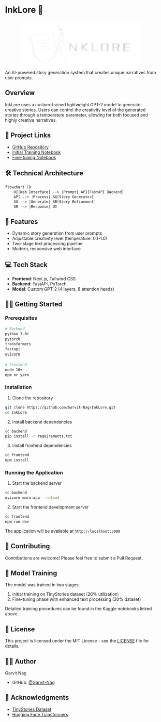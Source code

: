 # InkLore 🌟
<div align="center">
  <img src="frontend/public/icon.png" alt="InkLore Logo" width="400" height="auto">
</div>
An AI-powered story generation system that creates unique narratives from user prompts.

## Overview
InkLore uses a custom-trained lightweight GPT-2 model to generate creative stories. Users can control the creativity level of the generated stories through a temperature parameter, allowing for both focused and highly creative narratives.

## 🔗 Project Links
- [GitHub Repository](https://github.com/Garvit-Nag/InkLore)
- [Initial Training Notebook](https://www.kaggle.com/code/garvitcpp/notebookef69fc93c7)
- [Fine-tuning Notebook](https://www.kaggle.com/code/garvitnag/inklore-fine-tuning)

## 🛠️ Technical Architecture
```mermaid
flowchart TD
    UI[Web Interface] --> |Prompt| API[FastAPI Backend]
    API --> |Process| SG[Story Generator]
    SG --> |Generate| SR[Story Refinement]
    SR --> |Response| UI
```

## 🚀 Features
- Dynamic story generation from user prompts
- Adjustable creativity level (temperature: 0.1-1.0)
- Two-stage text processing pipeline
- Modern, responsive web interface

## 💻 Tech Stack
- **Frontend**: Next.js, Tailwind CSS
- **Backend**: FastAPI, PyTorch
- **Model**: Custom GPT-2 (4 layers, 8 attention heads)

## 🏃‍♂️ Getting Started

### Prerequisites
```bash
# Backend
python 3.8+
pytorch
transformers
fastapi
uvicorn

# Frontend
node 16+
npm or yarn
```

### Installation
1. Clone the repository
```bash
git clone https://github.com/Garvit-Nag/InkLore.git
cd InkLore
```

2. Install backend dependencies
```bash
cd backend
pip install -r requirements.txt
```

3. Install frontend dependencies
```bash
cd frontend
npm install
```

### Running the Application
1. Start the backend server
```bash
cd backend
uvicorn main:app --reload
```

2. Start the frontend development server
```bash
cd frontend
npm run dev
```

The application will be available at `http://localhost:3000`

## 🤝 Contributing
Contributions are welcome! Please feel free to submit a Pull Request.

## 📝 Model Training
The model was trained in two stages:
1. Initial training on TinyStories dataset (20% utilization)
2. Fine-tuning phase with enhanced text processing (30% dataset)

Detailed training procedures can be found in the Kaggle notebooks linked above.

## 📜 License
This project is licensed under the MIT License - see the [LICENSE](LICENSE) file for details.

## 🙋‍♂️ Author
Garvit Nag
- GitHub: [@Garvit-Nag](https://github.com/Garvit-Nag)

## 🌟 Acknowledgments
- [TinyStories Dataset](https://huggingface.co/datasets/roneneldan/TinyStories)
- [Hugging Face Transformers](https://huggingface.co/docs/transformers/index)
